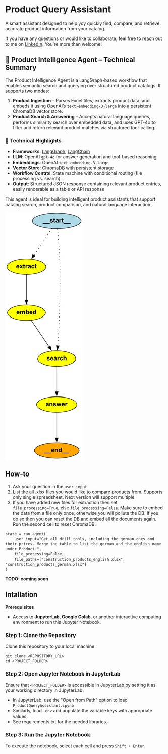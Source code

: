 # Product Query Assistant

A smart assistant designed to help yoy quickly find, compare, and retrieve accurate product information from your catalog. 

If you have any questions or would like to collaborate, feel free to reach out to me on [LinkedIn](https://www.linkedin.com/in/jenya-stoeva-60477249/). You're more than welcome!

## 🧠 Product Intelligence Agent – Technical Summary

The Product Intelligence Agent is a LangGraph-based workflow that enables semantic search and querying over structured product catalogs. It supports two modes:

1. **Product Ingestion** – Parses Excel files, extracts product data, and embeds it using OpenAI’s `text-embedding-3-large` into a persistent ChromaDB vector store.
2. **Product Search & Answering** – Accepts natural language queries, performs similarity search over embedded data, and uses GPT-4o to filter and return relevant product matches via structured tool-calling.

### 🔧 Technical Highlights
- **Frameworks**: [LangGraph](https://github.com/langchain-ai/langgraph), [LangChain](https://github.com/langchain-ai/langchain)
- **LLM**: OpenAI `gpt-4o` for answer generation and tool-based reasoning
- **Embeddings**: OpenAI `text-embedding-3-large`
- **Vector Store**: ChromaDB with persistent storage
- **Workflow Control**: State machine with conditional routing (file processing vs. search)
- **Output**: Structured JSON response containing relevant product entries, easily renderable as a table or API response

This agent is ideal for building intelligent product assistants that support catalog search, product comparison, and natural language interaction.

![LangGraph Workflow](https://github.com/jenyss/ProductQueryAssistant/blob/main/workflow_graph.png)

## How-to

1. Ask your question in the ```user_input```
2. List the all .xlsx files you would like to compare products from. Supports only single spreadsheet. Next version will support multiple
3. If you have added new files for extraction then set ```file_processing=True```, else ```file_processing=False```. Make sure to embed the data from a file only once, otherwise you will pollute the DB. If you do so then you can reset the DB and embed all the documents again. Run the second cell to reset ChromaDB.

```
state = run_agent(
    user_input="Get all drill tools, including the german ones and their prices. Merge the table to list the german and the english name under Product.",
    file_processing=False,
    file_paths=["construction_products_english.xlsx", "construction_products_german.xlsx"]
)
```
**TODO: coming soon**

## Intallation

<b>Prerequisites</b>

* Access to <b>JupyterLab, Google Colab</b>, or another interactive computing environment to run this Jupyter Notebook.

### Step 1: Clone the Repository

Clone this repository to your local machine:
```
git clone <REPOSITORY_URL>
cd <PROJECT_FOLDER>
```

### Step 2: Open Jupyter Notebook in JupyterLab

Ensure that ```<PROJECT_FOLDER>``` is accessible in JupyterLab by setting it as your working directory in JupyterLab.
 * In JupyterLab, use the "Open from Path" option to load ```ProductQueryAssistant.ipynb```
 * Similarly, load ```.env``` and populate the variable keys with appropriate values.
 * See requirements.txt for the needed libraries.
   
### Step 3: Run the Jupyter Notebook

To execute the notebook, select each cell and press ```Shift + Enter```.

